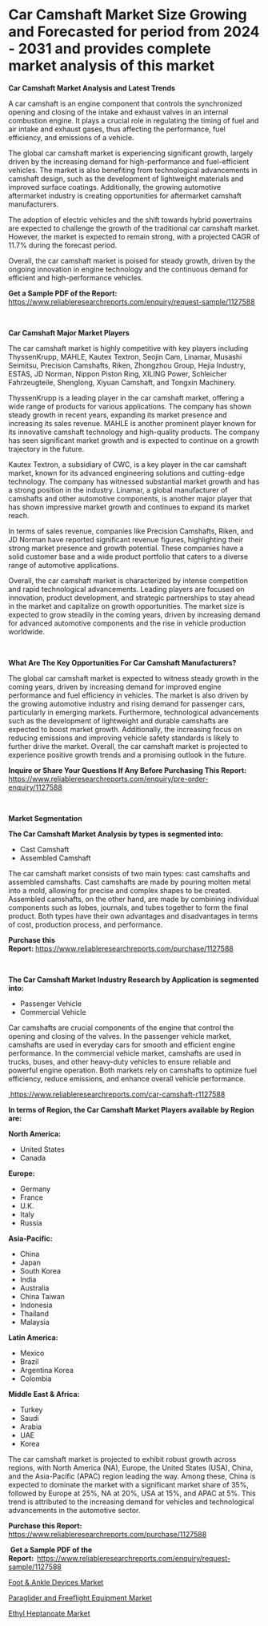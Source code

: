 <p><h1>Car Camshaft Market Size Growing and Forecasted for period from 2024 - 2031 and provides complete market analysis of this market</h1></p><p><strong>Car Camshaft Market Analysis and Latest Trends</strong></p>
<p><p>A car camshaft is an engine component that controls the synchronized opening and closing of the intake and exhaust valves in an internal combustion engine. It plays a crucial role in regulating the timing of fuel and air intake and exhaust gases, thus affecting the performance, fuel efficiency, and emissions of a vehicle.</p><p>The global car camshaft market is experiencing significant growth, largely driven by the increasing demand for high-performance and fuel-efficient vehicles. The market is also benefiting from technological advancements in camshaft design, such as the development of lightweight materials and improved surface coatings. Additionally, the growing automotive aftermarket industry is creating opportunities for aftermarket camshaft manufacturers.</p><p>The adoption of electric vehicles and the shift towards hybrid powertrains are expected to challenge the growth of the traditional car camshaft market. However, the market is expected to remain strong, with a projected CAGR of 11.7% during the forecast period.</p><p>Overall, the car camshaft market is poised for steady growth, driven by the ongoing innovation in engine technology and the continuous demand for efficient and high-performance vehicles.</p></p>
<p><strong>Get a Sample PDF of the Report:&nbsp;</strong> <a href="https://www.reliableresearchreports.com/enquiry/request-sample/1127588">https://www.reliableresearchreports.com/enquiry/request-sample/1127588</a></p>
<p>&nbsp;</p>
<p><strong>Car Camshaft Major Market Players</strong></p>
<p><p>The car camshaft market is highly competitive with key players including ThyssenKrupp, MAHLE, Kautex Textron, Seojin Cam, Linamar, Musashi Seimitsu, Precision Camshafts, Riken, Zhongzhou Group, Hejia Industry, ESTAS, JD Norman, Nippon Piston Ring, XILING Power, Schleicher Fahrzeugteile, Shenglong, Xiyuan Camshaft, and Tongxin Machinery. </p><p>ThyssenKrupp is a leading player in the car camshaft market, offering a wide range of products for various applications. The company has shown steady growth in recent years, expanding its market presence and increasing its sales revenue. MAHLE is another prominent player known for its innovative camshaft technology and high-quality products. The company has seen significant market growth and is expected to continue on a growth trajectory in the future.</p><p>Kautex Textron, a subsidiary of CWC, is a key player in the car camshaft market, known for its advanced engineering solutions and cutting-edge technology. The company has witnessed substantial market growth and has a strong position in the industry. Linamar, a global manufacturer of camshafts and other automotive components, is another major player that has shown impressive market growth and continues to expand its market reach.</p><p>In terms of sales revenue, companies like Precision Camshafts, Riken, and JD Norman have reported significant revenue figures, highlighting their strong market presence and growth potential. These companies have a solid customer base and a wide product portfolio that caters to a diverse range of automotive applications.</p><p>Overall, the car camshaft market is characterized by intense competition and rapid technological advancements. Leading players are focused on innovation, product development, and strategic partnerships to stay ahead in the market and capitalize on growth opportunities. The market size is expected to grow steadily in the coming years, driven by increasing demand for advanced automotive components and the rise in vehicle production worldwide.</p></p>
<p>&nbsp;</p>
<p><strong>What Are The Key Opportunities For Car Camshaft Manufacturers?</strong></p>
<p><p>The global car camshaft market is expected to witness steady growth in the coming years, driven by increasing demand for improved engine performance and fuel efficiency in vehicles. The market is also driven by the growing automotive industry and rising demand for passenger cars, particularly in emerging markets. Furthermore, technological advancements such as the development of lightweight and durable camshafts are expected to boost market growth. Additionally, the increasing focus on reducing emissions and improving vehicle safety standards is likely to further drive the market. Overall, the car camshaft market is projected to experience positive growth trends and a promising outlook in the future.</p></p>
<p><strong>Inquire or Share Your Questions If Any Before Purchasing This Report:</strong> <a href="https://www.reliableresearchreports.com/enquiry/pre-order-enquiry/1127588">https://www.reliableresearchreports.com/enquiry/pre-order-enquiry/1127588</a></p>
<p>&nbsp;</p>
<p><strong>Market Segmentation</strong></p>
<p><strong>The Car Camshaft Market Analysis by types is segmented into:</strong></p>
<p><ul><li>Cast Camshaft</li><li>Assembled Camshaft</li></ul></p>
<p><p>The car camshaft market consists of two main types: cast camshafts and assembled camshafts. Cast camshafts are made by pouring molten metal into a mold, allowing for precise and complex shapes to be created. Assembled camshafts, on the other hand, are made by combining individual components such as lobes, journals, and tubes together to form the final product. Both types have their own advantages and disadvantages in terms of cost, production process, and performance.</p></p>
<p><strong>Purchase this Report:&nbsp;</strong><a href="https://www.reliableresearchreports.com/purchase/1127588">https://www.reliableresearchreports.com/purchase/1127588</a></p>
<p>&nbsp;</p>
<p><strong>The Car Camshaft Market Industry Research by Application is segmented into:</strong></p>
<p><ul><li>Passenger Vehicle</li><li>Commercial Vehicle</li></ul></p>
<p><p>Car camshafts are crucial components of the engine that control the opening and closing of the valves. In the passenger vehicle market, camshafts are used in everyday cars for smooth and efficient engine performance. In the commercial vehicle market, camshafts are used in trucks, buses, and other heavy-duty vehicles to ensure reliable and powerful engine operation. Both markets rely on camshafts to optimize fuel efficiency, reduce emissions, and enhance overall vehicle performance.</p></p>
<p><a href="https://www.reliableresearchreports.com/car-camshaft-r1127588">&nbsp;https://www.reliableresearchreports.com/car-camshaft-r1127588</a></p>
<p><strong>In terms of Region, the Car Camshaft Market Players available by Region are:</strong></p>
<p>
    <p> <strong> North America: </strong>
        <ul>
            <li>United States</li>
            <li>Canada</li>
        </ul>
        </p> 
    <p> <strong> Europe: </strong>
        <ul>
            <li>Germany</li>
            <li>France</li>
            <li>U.K.</li>
            <li>Italy</li>
            <li>Russia</li>
        </ul>
        </p> 
    <p> <strong> Asia-Pacific: </strong>
        <ul>
            <li>China</li>
            <li>Japan</li>
            <li>South Korea</li>
            <li>India</li>
            <li>Australia</li>
            <li>China Taiwan</li>
            <li>Indonesia</li>
            <li>Thailand</li>
            <li>Malaysia</li>
        </ul>
        </p> 
    <p> <strong> Latin America: </strong>
        <ul>
            <li>Mexico</li>
            <li>Brazil</li>
            <li>Argentina Korea</li>
            <li>Colombia</li>
        </ul>
        </p> 
    <p> <strong> Middle East & Africa: </strong>
        <ul>
            <li>Turkey</li>
            <li>Saudi</li>
            <li>Arabia</li>
            <li>UAE</li>
            <li>Korea</li>
        </ul>
    </p>
    </p>
<p><p>The car camshaft market is projected to exhibit robust growth across regions, with North America (NA), Europe, the United States (USA), China, and the Asia-Pacific (APAC) region leading the way. Among these, China is expected to dominate the market with a significant market share of 35%, followed by Europe at 25%, NA at 20%, USA at 15%, and APAC at 5%. This trend is attributed to the increasing demand for vehicles and technological advancements in the automotive sector.</p></p>
<p><strong>Purchase this Report: </strong><a href="https://www.reliableresearchreports.com/purchase/1127588">https://www.reliableresearchreports.com/purchase/1127588</a></p>
<p>&nbsp;<strong>Get a Sample PDF of the Report:&nbsp;&nbsp;</strong><a href="https://www.reliableresearchreports.com/enquiry/request-sample/1127588">https://www.reliableresearchreports.com/enquiry/request-sample/1127588</a></p>
<p><strong></strong></p>
<p><p><a href="https://github.com/LaceyZemlak1/Market-Research-Report-List-1/blob/main/foot-ankle-devices-market.md">Foot & Ankle Devices Market</a></p><p><a href="https://www.linkedin.com/pulse/paraglider-freeflight-equipment-market-emerging-trends-jx2se">Paraglider and Freeflight Equipment Market</a></p><p><a href="https://www.linkedin.com/pulse/emerging-trends-ethyl-heptanoate-market-global-outlook-zwjqe">Ethyl Heptanoate Market</a></p></p>